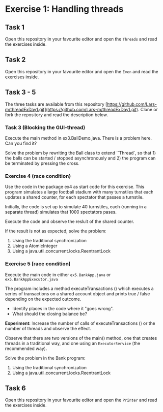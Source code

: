 # Exercise 1: Handling threads

## Task 1
Open this repository in your favourite editor and open the ``Threads`` and 
read the exercises inside.

## Task 2
Open this repository in your favourite editor and open the ``Even`` and 
read the exercises inside.

## Task 3 - 5
The three tasks are available from this repository
[https://github.com/Lars-m/threadExDay1.git](https://github.com/Lars-m/threadExDay1.git).
Clone or fork the repository and read the description below.

### Task 3 (Blocking the GUI-thread)
Execute the main method in ex3.BallDemo.java. There is a problem here. Can you find it?

Solve the problem by rewriting the Ball class to extend ``Thread`,
so that 1) the balls can be started / stopped asynchronously and 2) the program 
can be terminated by pressing the cross.

### Exercise 4 (race condition)
Use the code in the package ex4 as start code for this exercise. This program simulates a 
large football stadium with many turnstiles that each updates a shared counter, for each 
spectator that passes a turnstile.

Initially, the code is set up to simulate 40 turnstiles, each (running in a separate thread) 
simulates that 1000 spectators pases.

Execute the code and observe the reslult of the shared counter.

If the result is not as expected, solve the problem:
1) Using the traditional synchronization
2) Using a AtomicInteger
3) Using a java.util.concurrent.locks.ReentrantLock

### Exercise 5 (race condition)
Execute the main code in either ``ex5.BankApp.java`` or ``ex5.BankAppExecutor.java``

The program includes a method executeTransactions () which executes a series of transactions 
on a shared account object and prints true / false depending on the expected outcome.

* Identify places in the code where it "goes wrong".
* What should the closing balance be?

**Experiment**: Increase the number of calls of executeTransactions () or the number of 
threads and observe the effect.

Observe that there are two versions of the main() method, one that creates threads in a 
traditional way, and one using an ``ExecutorService`` (the recommended way).

Solve the problem in the Bank program:
1) Using the traditional synchronization
2) Using a java.util.concurrent.locks.ReentrantLock

## Task 6
Open this repository in your favourite editor and open the ``Printer`` and 
read the exercises inside.
